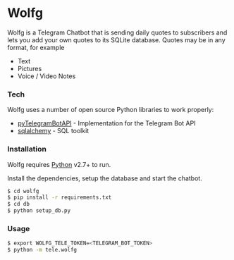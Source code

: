 # Wolfg

Wolfg is a Telegram Chatbot that is sending daily quotes to subscribers and lets you add your own quotes to its SQLite database. Quotes may be in any format, for example
- Text
- Pictures
- Voice / Video Notes


### Tech

Wolfg uses a number of open source Python libraries to work properly:

* [pyTelegramBotAPI] - Implementation for the Telegram Bot API
* [sqlalchemy] - SQL toolkit

### Installation

Wolfg requires [Python](https://www.python.org/) v2.7+ to run.

Install the dependencies, setup the database and start the chatbot.

```sh
$ cd wolfg
$ pip install -r requirements.txt
$ cd db
$ python setup_db.py
```

### Usage

```sh
$ export WOLFG_TELE_TOKEN=<TELEGRAM_BOT_TOKEN>
$ python -m tele.wolfg
```

   [pyTelegramBotAPI]: <https://github.com/eternnoir/pyTelegramBotAPI>
   [sqlalchemy]: <https://www.sqlalchemy.org>
   
